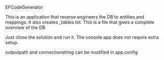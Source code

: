 EFCodeGenerator

This is an application that reverse engineers the DB to entities and mappings.
It also creates _tables.txt.
This is a file that gives a complete overview of the DB

Just clone the solution and run it.
The console app does not require extra setup.

outputpath and connectionstring can be modified in app.config
